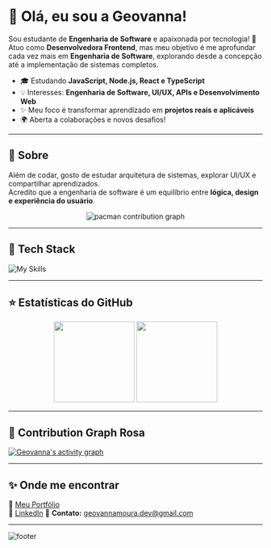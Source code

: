 # 💜 Olá, eu sou a Geovanna!

Sou estudante de **Engenharia de Software** e apaixonada por tecnologia! 🚀  
Atuo como **Desenvolvedora Frontend**, mas meu objetivo é me aprofundar cada vez mais em **Engenharia de Software**, explorando desde a concepção até a implementação de sistemas completos.

- 🎓 Estudando **JavaScript, Node.js, React e TypeScript**  
- 💡 Interesses: **Engenharia de Software, UI/UX, APIs e Desenvolvimento Web**  
- ✨ Meu foco é transformar aprendizado em **projetos reais e aplicáveis**  
- 🌍 Aberta a colaborações e novos desafios!

---
## 📖 Sobre

Além de codar, gosto de estudar arquitetura de sistemas, explorar UI/UX e compartilhar aprendizados.  
Acredito que a engenharia de software é um equilíbrio entre **lógica, design e experiência do usuário**.

<!-- Pac-Man decorativo -->
<p align="center">
  <picture>
    <source media="(prefers-color-scheme: dark)" srcset="https://raw.githubusercontent.com/gmourazz/gmourazz/output/pacman-contribution-graph-dark.svg">
    <source media="(prefers-color-scheme: light)" srcset="https://raw.githubusercontent.com/gmourazz/gmourazz/output/pacman-contribution-graph.svg">
    <img alt="pacman contribution graph" src="https://raw.githubusercontent.com/gmourazz/gmourazz/output/pacman-contribution-graph.svg">
  </picture>
</p>

---

## 🚀 Tech Stack
![My Skills](https://skillicons.dev/icons?i=html,css,js,ts,react,nextjs,nodejs,git,figma,postgres,tailwind)

---

## ⭐ Estatísticas do GitHub
<div align="center">
  <img
    src="https://github-readme-stats.vercel.app/api?username=gmourazz&show_icons=true&theme=dracula&count_private=true&include_all_commits=true"
    height="160"
  />
  <img
    src="https://github-readme-stats.vercel.app/api/top-langs/?username=gmourazz&layout=compact&theme=dracula&langs_count=8"
    height="160"
  />
</div>

---

## 🌸 Contribution Graph Rosa
[![Geovanna's activity graph](https://github-readme-activity-graph.vercel.app/graph?username=gmourazz&bg_color=0d1117&color=ff69b4&line=ff69b4&point=ffffff&area=true&area_color=f472b6&hide_border=true)](https://github.com/Ashutosh00710/github-readme-activity-graph)

---

## ✨ Onde me encontrar
📌 [Meu Portfólio](https://geovannamoura.com.br)  
💼 [LinkedIn]([https://www.linkedin.com/in/geovannamoura](https://www.linkedin.com/in/geovanna-moura-23472b216/))  
📧 **Contato:** geovannamoura.dev@gmail.com  

---

![footer](https://capsule-render.vercel.app/api?type=waving&color=gradient&height=100&section=footer)
